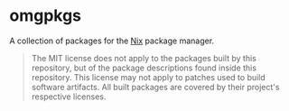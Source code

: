 # omgpkgs

A collection of packages for the [Nix](https://nixos.org/nix/) package manager.

> The MIT license does not apply to the packages built by this repository, but of the package descriptions found inside this repository. This license may not apply to patches used to build software artifacts. All built packages are covered by their project's respective licenses.
